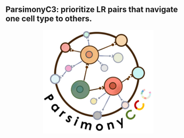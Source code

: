 ## ParsimonyC3: prioritize LR pairs that navigate one cell type to others. 

<p align="center">
  <img width="300"  src="logo.png">
</p>
    


